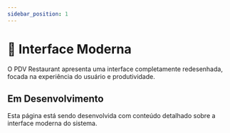 ```yaml
---
sidebar_position: 1
---
```


# 🎨 Interface Moderna

O PDV Restaurant apresenta uma interface completamente redesenhada, focada na experiência do usuário e produtividade.

## Em Desenvolvimento

Esta página está sendo desenvolvida com conteúdo detalhado sobre a interface moderna do sistema.